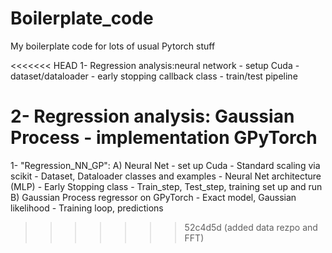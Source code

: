 # Boilerplate_code
My boilerplate code for lots of usual Pytorch stuff

<<<<<<< HEAD
1- Regression analysis:neural network
    - setup Cuda
    - dataset/dataloader
    - early stopping callback class
    - train/test pipeline

2- Regression analysis: Gaussian Process
    - implementation GPyTorch
=======
1- "Regression_NN_GP":
    A) Neural Net
    - set up Cuda
    - Standard scaling via scikit
    - Dataset, Dataloader classes and examples
    - Neural Net architecture (MLP)
    - Early Stopping class
    - Train_step, Test_step, training set up and run
    B) Gaussian Process regressor on GPyTorch
    - Exact model, Gaussian likelihood
    - Training loop, predictions
>>>>>>> 52c4d5d (added data rezpo and FFT)
